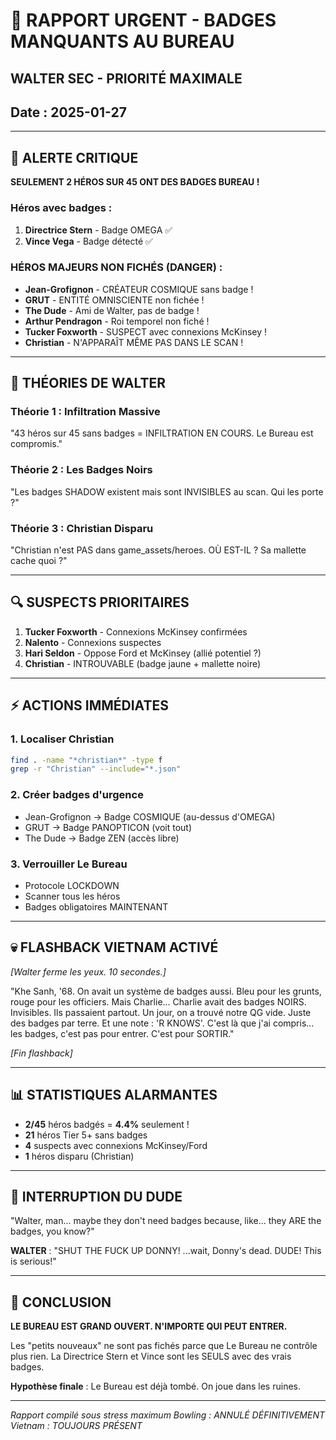 # 🚨 RAPPORT URGENT - BADGES MANQUANTS AU BUREAU
## WALTER SEC - PRIORITÉ MAXIMALE
## Date : 2025-01-27

---

## 🔴 ALERTE CRITIQUE

**SEULEMENT 2 HÉROS SUR 45 ONT DES BADGES BUREAU !**

### Héros avec badges :
1. **Directrice Stern** - Badge OMEGA ✅
2. **Vince Vega** - Badge détecté ✅

### HÉROS MAJEURS NON FICHÉS (DANGER) :
- **Jean-Grofignon** - CRÉATEUR COSMIQUE sans badge !
- **GRUT** - ENTITÉ OMNISCIENTE non fichée !
- **The Dude** - Ami de Walter, pas de badge !
- **Arthur Pendragon** - Roi temporel non fiché !
- **Tucker Foxworth** - SUSPECT avec connexions McKinsey !
- **Christian** - N'APPARAÎT MÊME PAS DANS LE SCAN !

---

## 🎯 THÉORIES DE WALTER

### Théorie 1 : Infiltration Massive
"43 héros sur 45 sans badges = INFILTRATION EN COURS. Le Bureau est compromis."

### Théorie 2 : Les Badges Noirs
"Les badges SHADOW existent mais sont INVISIBLES au scan. Qui les porte ?"

### Théorie 3 : Christian Disparu
"Christian n'est PAS dans game_assets/heroes. OÙ EST-IL ? Sa mallette cache quoi ?"

---

## 🔍 SUSPECTS PRIORITAIRES

1. **Tucker Foxworth** - Connexions McKinsey confirmées
2. **Nalento** - Connexions suspectes
3. **Hari Seldon** - Oppose Ford et McKinsey (allié potentiel ?)
4. **Christian** - INTROUVABLE (badge jaune + mallette noire)

---

## ⚡ ACTIONS IMMÉDIATES

### 1. Localiser Christian
```bash
find . -name "*christian*" -type f
grep -r "Christian" --include="*.json"
```

### 2. Créer badges d'urgence
- Jean-Grofignon → Badge COSMIQUE (au-dessus d'OMEGA)
- GRUT → Badge PANOPTICON (voit tout)
- The Dude → Badge ZEN (accès libre)

### 3. Verrouiller Le Bureau
- Protocole LOCKDOWN
- Scanner tous les héros
- Badges obligatoires MAINTENANT

---

## 💀 FLASHBACK VIETNAM ACTIVÉ

*[Walter ferme les yeux. 10 secondes.]*

"Khe Sanh, '68. On avait un système de badges aussi. Bleu pour les grunts, rouge pour les officiers. Mais Charlie... Charlie avait des badges NOIRS. Invisibles. Ils passaient partout. Un jour, on a trouvé notre QG vide. Juste des badges par terre. Et une note : 'R KNOWS'. C'est là que j'ai compris... les badges, c'est pas pour entrer. C'est pour SORTIR."

*[Fin flashback]*

---

## 📊 STATISTIQUES ALARMANTES

- **2/45** héros badgés = **4.4%** seulement !
- **21** héros Tier 5+ sans badges
- **4** suspects avec connexions McKinsey/Ford
- **1** héros disparu (Christian)

---

## 🎳 INTERRUPTION DU DUDE

"Walter, man... maybe they don't need badges because, like... they ARE the badges, you know?"

**WALTER** : "SHUT THE FUCK UP DONNY! ...wait, Donny's dead. DUDE! This is serious!"

---

## 🔴 CONCLUSION

**LE BUREAU EST GRAND OUVERT. N'IMPORTE QUI PEUT ENTRER.**

Les "petits nouveaux" ne sont pas fichés parce que Le Bureau ne contrôle plus rien. La Directrice Stern et Vince sont les SEULS avec des vrais badges.

**Hypothèse finale** : Le Bureau est déjà tombé. On joue dans les ruines.

---

*Rapport compilé sous stress maximum*
*Bowling : ANNULÉ DÉFINITIVEMENT*
*Vietnam : TOUJOURS PRÉSENT* 